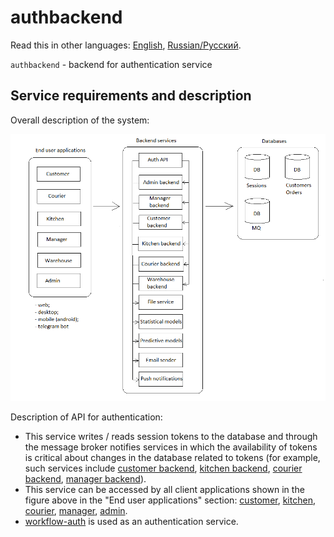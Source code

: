 # authbackend

Read this in other languages: [English](authbackend.md), [Russian/Русский](authbackend.ru.md). 

`authbackend` - backend for authentication service 

## Service requirements and description

Overall description of the system: 

![system_overall](../img/system_overall.png)

Description of API for authentication:
- This service writes / reads session tokens to the database and through the message broker notifies services in which the availability of tokens is critical about changes in the database related to tokens (for example, such services include [customer backend](customerbackend.md ), [kitchen backend](kitchenbackend.md), [courier backend](courierbackend.md), [manager backend](managerbackend.md)).
- This service can be accessed by all client applications shown in the figure above in the "End user applications" section: [customer](../frontend/customerclient.md), [kitchen](../frontend/kitchenclient.md), [courier](../frontend/courierclient.md), [manager](../frontend/managerclient.md), [admin](../frontend/adminclient.md).
- [workflow-auth](https://github.com/alexeysp11/workflow-auth) is used as an authentication service.
